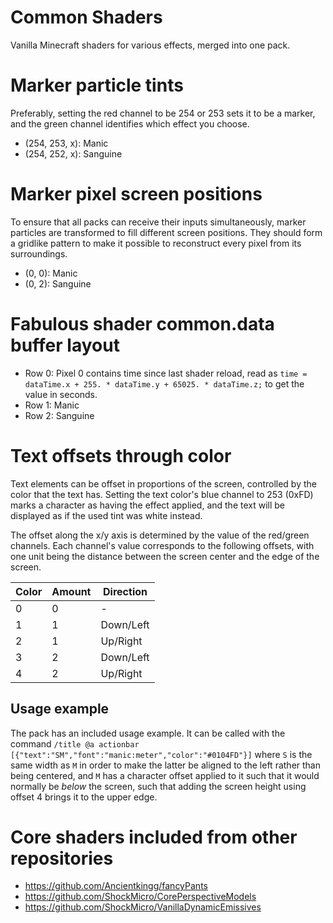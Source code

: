 # Common Shaders
 Vanilla Minecraft shaders for various effects, merged into one pack.

# Marker particle tints
Preferably, setting the red channel to be 254 or 253 sets it to be a marker, and the green channel identifies which effect you choose.
* (254, 253, x): Manic
* (254, 252, x): Sanguine

# Marker pixel screen positions
To ensure that all packs can receive their inputs simultaneously, marker particles are transformed to fill different screen positions. They should form a gridlike pattern to make it possible to reconstruct every pixel from its surroundings.
* (0, 0): Manic
* (0, 2): Sanguine

# Fabulous shader common.data buffer layout
* Row 0: Pixel 0 contains time since last shader reload, read as `time = dataTime.x + 255. * dataTime.y + 65025. * dataTime.z;` to get the value in seconds.
* Row 1: Manic
* Row 2: Sanguine

# Text offsets through color
Text elements can be offset in proportions of the screen, controlled by the color that the text has. Setting the text color's blue channel to 253 (0xFD) marks a character as having the effect applied, and the text will be displayed as if the used tint was white instead.

The offset along the x/y axis is determined by the value of the red/green channels. Each channel's value corresponds to the following offsets, with one unit being the distance between the screen center and the edge of the screen.

| Color | Amount | Direction |
|-------|--------|-----------|
| 0     | 0      | -         |
| 1     | 1      | Down/Left |
| 2     | 1      | Up/Right  |
| 3     | 2      | Down/Left |
| 4     | 2      | Up/Right  |

## Usage example

The pack has an included usage example. It can be called with the command
`/title @a actionbar [{"text":"SM","font":"manic:meter","color":"#0104FD"}]`
where `S` is the same width as `M` in order to make the latter be aligned to the left rather than being centered, and `M` has a character offset applied to it such that it would normally be *below* the screen, such that adding the screen height using offset 4 brings it to the upper edge.

# Core shaders included from other repositories
* https://github.com/Ancientkingg/fancyPants
* https://github.com/ShockMicro/CorePerspectiveModels
* https://github.com/ShockMicro/VanillaDynamicEmissives
